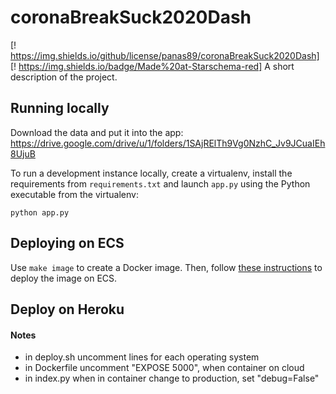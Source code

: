 # coronaBreakSuck2020Dash

[! https://img.shields.io/github/license/panas89/coronaBreakSuck2020Dash] [! https://img.shields.io/badge/Made%20at-Starschema-red]
A short description of the project.


## Running locally

Download the data and put it into the app: https://drive.google.com/drive/u/1/folders/1SAjRElTh9Vg0NzhC_Jv9JCuaIEh8UjuB

To run a development instance locally, create a virtualenv, install the 
requirements from `requirements.txt` and launch `app.py` using the 
Python executable from the virtualenv:

```python app.py```

## Deploying on ECS

Use `make image` to create a Docker image. Then, follow [these 
instructions](https://www.chrisvoncsefalvay.com/2019/08/28/deploying-dash-on-amazon-ecs/) 
to deploy the image on ECS.

## Deploy on Heroku

#### Notes

- in deploy.sh  uncomment lines for each operating system
- in Dockerfile uncomment "EXPOSE 5000", when container on cloud
- in index.py when in container change to production, set "debug=False"